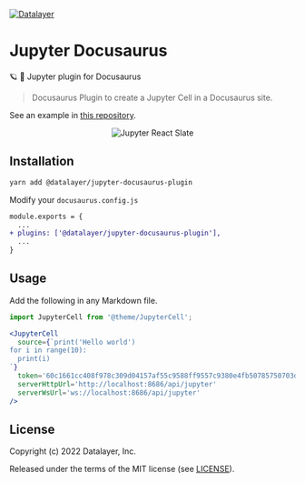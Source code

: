 [![Datalayer](https://assets.datalayer.design/datalayer-25.svg)](https://datalayer.io)

# Jupyter Docusaurus

🪐 🦕 Jupyter plugin for Docusaurus

> Docusaurus Plugin to create a Jupyter Cell in a Docusaurus site.

See an example in [this repository](https://github.com/datalayer/jupyter-examples/tree/main/docusaurus).

<div align="center" style="text-align: center">
  <img alt="Jupyter React Slate" src="https://datalayer-jupyter-examples.s3.amazonaws.com/jupyter-react-docusaurus.png" />
</div>

## Installation

```sh
yarn add @datalayer/jupyter-docusaurus-plugin
```

Modify your `docusaurus.config.js`

```diff
module.exports = {
  ...
+ plugins: ['@datalayer/jupyter-docusaurus-plugin'],
  ...
}
```

## Usage

Add the following in any Markdown file.

```jsx
import JupyterCell from '@theme/JupyterCell';

<JupyterCell 
  source={`print('Hello world')
for i in range(10):
  print(i)
`}
  token='60c1661cc408f978c309d04157af55c9588ff9557c9380e4fb50785750703da6'
  serverHttpUrl='http://localhost:8686/api/jupyter'
  serverWsUrl='ws://localhost:8686/api/jupyter'
/>
```

## License

Copyright (c) 2022 Datalayer, Inc.

Released under the terms of the MIT license (see [LICENSE](./LICENSE)).
